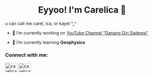 <h1 align="center">Eyyoo! I'm Carelica 👋 </h1> 
   u can call me carel, ica, or kayel ^_^

- 🔭 I’m currently working on [YouTube Channel "Danang Giri Sadewa"](https://www.youtube.com/user/Danang481)

- 🌱 I’m currently learning **Geophysics**


<h3 align="left">Connect with me:</h3>
<p align="left">
<a href="https://linkedin.com/in/carelica fitara" target="blank"><img align="center" src="https://raw.githubusercontent.com/rahuldkjain/github-profile-readme-generator/master/src/images/icons/Social/linked-in-alt.svg" alt="carelica fitara" height="30" width="40" /></a>
<a href="https://instagram.com/carelicaaa" target="blank"><img align="center" src="https://raw.githubusercontent.com/rahuldkjain/github-profile-readme-generator/master/src/images/icons/Social/instagram.svg" alt="carelicaaa" height="30" width="40" /></a>
</p>
